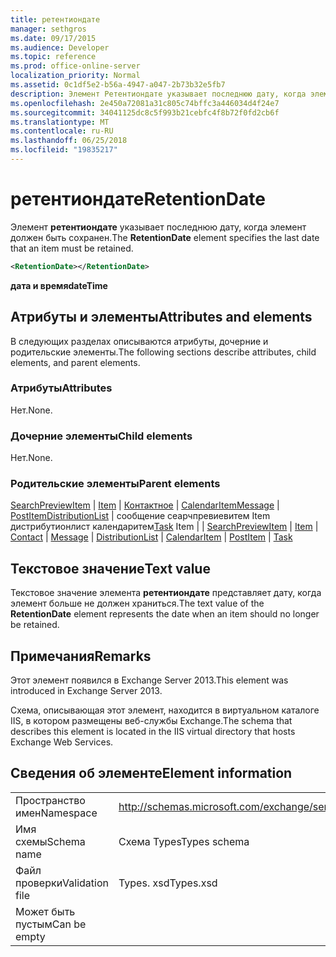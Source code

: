 ```yaml
---
title: ретентиондате
manager: sethgros
ms.date: 09/17/2015
ms.audience: Developer
ms.topic: reference
ms.prod: office-online-server
localization_priority: Normal
ms.assetid: 0c1df5e2-b56a-4947-a047-2b73b32e5fb7
description: Элемент Ретентиондате указывает последнюю дату, когда элемент должен быть сохранен.
ms.openlocfilehash: 2e450a72081a31c805c74bffc3a446034d4f24e7
ms.sourcegitcommit: 34041125dc8c5f993b21cebfc4f8b72f0fd2cb6f
ms.translationtype: MT
ms.contentlocale: ru-RU
ms.lasthandoff: 06/25/2018
ms.locfileid: "19835217"
---
```

# <a name="retentiondate"></a><span data-ttu-id="be7e2-103">ретентиондате</span><span class="sxs-lookup"><span data-stu-id="be7e2-103">RetentionDate</span></span>

<span data-ttu-id="be7e2-104">Элемент **ретентиондате** указывает последнюю дату, когда элемент должен быть сохранен.</span><span class="sxs-lookup"><span data-stu-id="be7e2-104">The **RetentionDate** element specifies the last date that an item must be retained.</span></span> 
  
```XML
<RetentionDate></RetentionDate>
```

 <span data-ttu-id="be7e2-105">**дата и время**</span><span class="sxs-lookup"><span data-stu-id="be7e2-105">**dateTime**</span></span>
## <a name="attributes-and-elements"></a><span data-ttu-id="be7e2-106">Атрибуты и элементы</span><span class="sxs-lookup"><span data-stu-id="be7e2-106">Attributes and elements</span></span>

<span data-ttu-id="be7e2-107">В следующих разделах описываются атрибуты, дочерние и родительские элементы.</span><span class="sxs-lookup"><span data-stu-id="be7e2-107">The following sections describe attributes, child elements, and parent elements.</span></span>
  
### <a name="attributes"></a><span data-ttu-id="be7e2-108">Атрибуты</span><span class="sxs-lookup"><span data-stu-id="be7e2-108">Attributes</span></span>

<span data-ttu-id="be7e2-109">Нет.</span><span class="sxs-lookup"><span data-stu-id="be7e2-109">None.</span></span>
  
### <a name="child-elements"></a><span data-ttu-id="be7e2-110">Дочерние элементы</span><span class="sxs-lookup"><span data-stu-id="be7e2-110">Child elements</span></span>

<span data-ttu-id="be7e2-111">Нет.</span><span class="sxs-lookup"><span data-stu-id="be7e2-111">None.</span></span>
  
### <a name="parent-elements"></a><span data-ttu-id="be7e2-112">Родительские элементы</span><span class="sxs-lookup"><span data-stu-id="be7e2-112">Parent elements</span></span>

<span data-ttu-id="be7e2-113">[SearchPreviewItem](searchpreviewitem.md) | [Item](item.md) | [Контактное](contact.md) | [CalendarItem](calendaritem.md)[Message](message-ex15websvcsotherref.md) | [PostItem](postitem.md)[DistributionList](distributionlist.md) | сообщение сеарчпревиевитем Item дистрибутионлист календаритем[Task](task.md) Item |  | </span><span class="sxs-lookup"><span data-stu-id="be7e2-113">[SearchPreviewItem](searchpreviewitem.md) | [Item](item.md) | [Contact](contact.md) | [Message](message-ex15websvcsotherref.md) | [DistributionList](distributionlist.md) | [CalendarItem](calendaritem.md) | [PostItem](postitem.md) | [Task](task.md)</span></span>
  
## <a name="text-value"></a><span data-ttu-id="be7e2-114">Текстовое значение</span><span class="sxs-lookup"><span data-stu-id="be7e2-114">Text value</span></span>

<span data-ttu-id="be7e2-115">Текстовое значение элемента **ретентиондате** представляет дату, когда элемент больше не должен храниться.</span><span class="sxs-lookup"><span data-stu-id="be7e2-115">The text value of the **RetentionDate** element represents the date when an item should no longer be retained.</span></span> 
  
## <a name="remarks"></a><span data-ttu-id="be7e2-116">Примечания</span><span class="sxs-lookup"><span data-stu-id="be7e2-116">Remarks</span></span>

<span data-ttu-id="be7e2-117">Этот элемент появился в Exchange Server 2013.</span><span class="sxs-lookup"><span data-stu-id="be7e2-117">This element was introduced in Exchange Server 2013.</span></span>
  
<span data-ttu-id="be7e2-118">Схема, описывающая этот элемент, находится в виртуальном каталоге IIS, в котором размещены веб-службы Exchange.</span><span class="sxs-lookup"><span data-stu-id="be7e2-118">The schema that describes this element is located in the IIS virtual directory that hosts Exchange Web Services.</span></span>
  
## <a name="element-information"></a><span data-ttu-id="be7e2-119">Сведения об элементе</span><span class="sxs-lookup"><span data-stu-id="be7e2-119">Element information</span></span>

|||
|:-----|:-----|
|<span data-ttu-id="be7e2-120">Пространство имен</span><span class="sxs-lookup"><span data-stu-id="be7e2-120">Namespace</span></span>  <br/> |http://schemas.microsoft.com/exchange/services/2006/types  <br/> |
|<span data-ttu-id="be7e2-121">Имя схемы</span><span class="sxs-lookup"><span data-stu-id="be7e2-121">Schema name</span></span>  <br/> |<span data-ttu-id="be7e2-122">Схема Types</span><span class="sxs-lookup"><span data-stu-id="be7e2-122">Types schema</span></span>  <br/> |
|<span data-ttu-id="be7e2-123">Файл проверки</span><span class="sxs-lookup"><span data-stu-id="be7e2-123">Validation file</span></span>  <br/> |<span data-ttu-id="be7e2-124">Types. xsd</span><span class="sxs-lookup"><span data-stu-id="be7e2-124">Types.xsd</span></span>  <br/> |
|<span data-ttu-id="be7e2-125">Может быть пустым</span><span class="sxs-lookup"><span data-stu-id="be7e2-125">Can be empty</span></span>  <br/> ||
   

